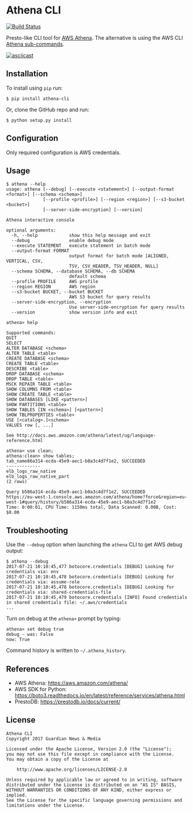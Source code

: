 Athena CLI
==========

[![Build Status](https://travis-ci.org/guardian/athena-cli.svg?branch=master)](https://travis-ci.org/guardian/athena-cli)

Presto-like CLI tool for [AWS Athena](https://aws.amazon.com/athena/). The alternative is using the
AWS CLI [Athena sub-commands](http://docs.aws.amazon.com/cli/latest/reference/athena/).

[![asciicast](https://asciinema.org/a/132545.png)](https://asciinema.org/a/132545)

Installation
------------

To install using `pip` run:

    $ pip install athena-cli

Or, clone the GitHub repo and run:

    $ python setup.py install

Configuration
-------------

Only required configuration is AWS credentials.

Usage
-----

```
$ athena --help
usage: athena [--debug] [--execute <statement>] [--output-format <format>] [--schema <schema>]
              [--profile <profile>] [--region <region>] [--s3-bucket <bucket>]
              [--server-side-encryption] [--version]

Athena interactive console

optional arguments:
  -h, --help            show this help message and exit
  --debug               enable debug mode
  --execute STATEMENT   execute statement in batch mode
  --output-format FORMAT
                        output format for batch mode [ALIGNED, VERTICAL, CSV,
                        TSV, CSV_HEADER, TSV_HEADER, NULL]
  --schema SCHEMA, --database SCHEMA, --db SCHEMA
                        default schema
  --profile PROFILE     AWS profile
  --region REGION       AWS region
  --s3-bucket BUCKET, --bucket BUCKET
                        AWS S3 bucket for query results
  --server-side-encryption, --encryption
                        Use server-side-encryption for query results
  --version             show version info and exit
```

```
athena> help

Supported commands:
QUIT
SELECT
ALTER DATABASE <schema>
ALTER TABLE <table>
CREATE DATABASE <schema>
CREATE TABLE <table>
DESCRIBE <table>
DROP DATABASE <schema>
DROP TABLE <table>
MSCK REPAIR TABLE <table>
SHOW COLUMNS FROM <table>
SHOW CREATE TABLE <table>
SHOW DATABASES [LIKE <pattern>]
SHOW PARTITIONS <table>
SHOW TABLES [IN <schema>] [<pattern>]
SHOW TBLPROPERTIES <table>
USE [<catalog>.]<schema>
VALUES row [, ...]

See http://docs.aws.amazon.com/athena/latest/ug/language-reference.html

athena> use clean;
athena:clean> show tables;
tab_name86a314-ecda-45e9-aec1-b0a3c4d7f1e2, SUCCEEDED
-------------
elb_logs_raw_native
elb_logs_raw_native_part
(2 rows)

Query b586a314-ecda-45e9-aec1-b0a3c4d7f1e2, SUCCEEDED
https://eu-west-1.console.aws.amazon.com/athena/home?force&region=eu-west-1#query/history/b586a314-ecda-45e9-aec1-b0a3c4d7f1e2
Time: 0:00:01, CPU Time: 1150ms total, Data Scanned: 0.00B, Cost: $0.00

```

Troubleshooting
---------------

Use the `--debug` option when launching the `athena` CLI to get AWS debug output:

```shell
$ athena --debug
2017-07-21 10:10:45,477 botocore.credentials [DEBUG] Looking for credentials via: env
2017-07-21 10:10:45,478 botocore.credentials [DEBUG] Looking for credentials via: assume-role
2017-07-21 10:10:45,478 botocore.credentials [DEBUG] Looking for credentials via: shared-credentials-file
2017-07-21 10:10:45,479 botocore.credentials [INFO] Found credentials in shared credentials file: ~/.aws/credentials
...
```

Turn on debug at the `athena>` prompt by typing:

```
athena> set debug true
debug - was: False
now: True
```

Command history is written to `~/.athena_history`.

References
----------

  * AWS Athena: https://aws.amazon.com/athena/
  * AWS SDK for Python: https://boto3.readthedocs.io/en/latest/reference/services/athena.html
  * PrestoDB: https://prestodb.io/docs/current/

License
-------

    Athena CLI
    Copyright 2017 Guardian News & Media

    Licensed under the Apache License, Version 2.0 (the "License");
    you may not use this file except in compliance with the License.
    You may obtain a copy of the License at

        http://www.apache.org/licenses/LICENSE-2.0

    Unless required by applicable law or agreed to in writing, software
    distributed under the License is distributed on an "AS IS" BASIS,
    WITHOUT WARRANTIES OR CONDITIONS OF ANY KIND, either express or implied.
    See the License for the specific language governing permissions and
    limitations under the License.
